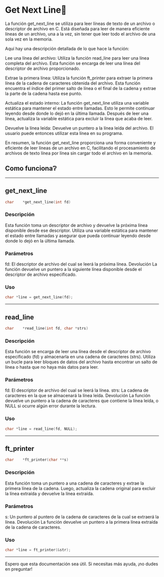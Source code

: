 # Get Next Line📝

La función get_next_line se utiliza para leer líneas de texto de un archivo o descriptor de archivo en C. Está diseñada para leer de manera eficiente líneas de un archivo, una a la vez, sin tener que leer todo el archivo de una sola vez en la memoria.

Aquí hay una descripción detallada de lo que hace la función:

Lee una línea del archivo: Utiliza la función read_line para leer una línea completa del archivo. Esta función se encarga de leer una línea del descriptor de archivo proporcionado.

Extrae la primera línea: Utiliza la función ft_printer para extraer la primera línea de la cadena de caracteres obtenida del archivo. Esta función encuentra el índice del primer salto de línea o el final de la cadena y extrae la parte de la cadena hasta ese punto.

Actualiza el estado interno: La función get_next_line utiliza una variable estática para mantener el estado entre llamadas. Esto le permite continuar leyendo desde donde lo dejó en la última llamada. Después de leer una línea, actualiza la variable estática para excluir la línea que acaba de leer.

Devuelve la línea leída: Devuelve un puntero a la línea leída del archivo. El usuario puede entonces utilizar esta línea en su programa.

En resumen, la función get_next_line proporciona una forma conveniente y eficiente de leer líneas de un archivo en C, facilitando el procesamiento de archivos de texto línea por línea sin cargar todo el archivo en la memoria.

## Como funciona❔

----
## get_next_line
```c
char	*get_next_line(int fd)
```
### Descripción
Esta función toma un descriptor de archivo y devuelve la próxima línea disponible desde ese descriptor. Utiliza una variable estática para mantener el estado entre llamadas y asegurar que pueda continuar leyendo desde donde lo dejó en la última llamada.

### Parámetros
fd: El descriptor de archivo del cual se leerá la próxima línea.
Devolución
La función devuelve un puntero a la siguiente línea disponible desde el descriptor de archivo especificado.

### Uso
```c
char *line = get_next_line(fd);
```
---

## read_line
```c
char	*read_line(int fd, char *strs)
```
### Descripción
Esta función se encarga de leer una línea desde el descriptor de archivo especificado (fd) y almacenarla en una cadena de caracteres (strs). Utiliza un bucle para leer bloques de datos del archivo hasta encontrar un salto de línea o hasta que no haya más datos para leer.

### Parámetros
fd: El descriptor de archivo del cual se leerá la línea.
strs: La cadena de caracteres en la que se almacenará la línea leída.
Devolución
La función devuelve un puntero a la cadena de caracteres que contiene la línea leída, o NULL si ocurre algún error durante la lectura.

### Uso
```c
char *line = read_line(fd, NULL);
```
---
## ft_printer
```c
char	*ft_printer(char **s)
```
### Descripción
Esta función toma un puntero a una cadena de caracteres y extrae la primera línea de la cadena. Luego, actualiza la cadena original para excluir la línea extraída y devuelve la línea extraída.

### Parámetros
s: Un puntero al puntero de la cadena de caracteres de la cual se extraerá la línea.
Devolución
La función devuelve un puntero a la primera línea extraída de la cadena de caracteres.

### Uso
```c
char *line = ft_printer(&str);
```
---
Espero que esta documentación sea útil. Si necesitas más ayuda, ¡no dudes en preguntar!


